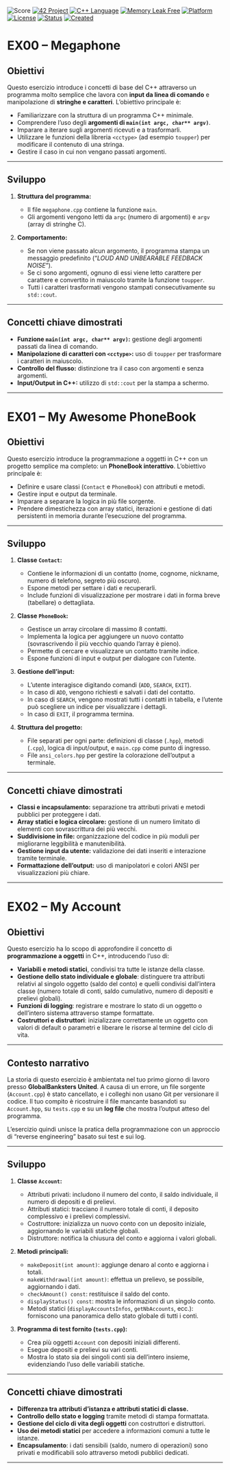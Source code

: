 ![Score](https://img.shields.io/badge/Score-100/100-brightgreen?style=for-the-badge)
[![42 Project](https://img.shields.io/badge/42%20Project-CPP00-blue?style=for-the-badge&logo=42)](https://github.com/vhacman/CPP01)
[![C++ Language](https://img.shields.io/badge/Made%20with-C++-00599C?style=for-the-badge&logo=c++)](https://en.wikipedia.org/wiki/C_(programming_language))
[![Memory Leak Free](https://img.shields.io/badge/Valgrind-Leaks%20Free-success?style=for-the-badge)](https://valgrind.org/)
[![Platform](https://img.shields.io/badge/platform-Linux%20%7C%20Unix-violet?style=for-the-badge)]()
[![License](https://img.shields.io/badge/license-42%20Project-informational?style=for-the-badge)]()
[![Status](https://img.shields.io/badge/42%20status-Completed-brightgreen?style=for-the-badge)]()
[![Created](https://img.shields.io/badge/Created-September_2025-blue?style=for-the-badge)]()

# EX00 – Megaphone

## Obiettivi

Questo esercizio introduce i concetti di base del C++ attraverso un
programma molto semplice che lavora con **input da linea di comando** e
manipolazione di **stringhe e caratteri**.
L’obiettivo principale è:

* Familiarizzare con la struttura di un programma C++ minimale.
* Comprendere l’uso degli **argomenti di `main(int argc, char** argv)`**.
* Imparare a iterare sugli argomenti ricevuti e a trasformarli.
* Utilizzare le funzioni della libreria `<cctype>` (ad esempio
  `toupper`) per modificare il contenuto di una stringa.
* Gestire il caso in cui non vengano passati argomenti.

---

## Sviluppo

1. **Struttura del programma:**

   * Il file `megaphone.cpp` contiene la funzione `main`.
   * Gli argomenti vengono letti da `argc` (numero di argomenti)
     e `argv` (array di stringhe C).

2. **Comportamento:**

   * Se non viene passato alcun argomento, il programma stampa un
     messaggio predefinito (“*LOUD AND UNBEARABLE FEEDBACK NOISE*”).
   * Se ci sono argomenti, ognuno di essi viene letto carattere per
     carattere e convertito in maiuscolo tramite la funzione `toupper`.
   * Tutti i caratteri trasformati vengono stampati consecutivamente
     su `std::cout`.

---

## Concetti chiave dimostrati

* **Funzione `main(int argc, char** argv)`:** gestione degli argomenti
passati da linea di comando.
* **Manipolazione di caratteri con `<cctype>`:** uso di `toupper` per
trasformare i caratteri in maiuscolo.
* **Controllo del flusso:** distinzione tra il caso con argomenti e
senza argomenti.
* **Input/Output in C++:** utilizzo di `std::cout` per la stampa a
schermo.

---

# EX01 – My Awesome PhoneBook

## Obiettivi

Questo esercizio introduce la programmazione a oggetti in C++ con un
progetto semplice ma completo: un **PhoneBook interattivo**.
L’obiettivo principale è:

* Definire e usare classi (`Contact` e `PhoneBook`) con attributi e metodi.
* Gestire input e output da terminale.
* Imparare a separare la logica in più file sorgente.
* Prendere dimestichezza con array statici, iterazioni e gestione di dati
  persistenti in memoria durante l’esecuzione del programma.

---

## Sviluppo

1. **Classe `Contact`:**
   * Contiene le informazioni di un contatto (nome, cognome, nickname,
     numero di telefono, segreto più oscuro).
   * Espone metodi per settare i dati e recuperarli.
   * Include funzioni di visualizzazione per mostrare i dati in forma breve
     (tabellare) o dettagliata.

2. **Classe `PhoneBook`:**
   * Gestisce un array circolare di massimo 8 contatti.
   * Implementa la logica per aggiungere un nuovo contatto (sovrascrivendo
     il più vecchio quando l’array è pieno).
   * Permette di cercare e visualizzare un contatto tramite indice.
   * Espone funzioni di input e output per dialogare con l’utente.

3. **Gestione dell’input:**
   * L’utente interagisce digitando comandi (`ADD`, `SEARCH`, `EXIT`).
   * In caso di `ADD`, vengono richiesti e salvati i dati del contatto.
   * In caso di `SEARCH`, vengono mostrati tutti i contatti in tabella,
     e l’utente può scegliere un indice per visualizzare i dettagli.
   * In caso di `EXIT`, il programma termina.

4. **Struttura del progetto:**
   * File separati per ogni parte: definizioni di classe (`.hpp`), metodi
     (`.cpp`), logica di input/output, e `main.cpp` come punto di ingresso.
   * File `ansi_colors.hpp` per gestire la colorazione dell’output a terminale.

---

## Concetti chiave dimostrati

* **Classi e incapsulamento:** separazione tra attributi privati e metodi
  pubblici per proteggere i dati.
* **Array statici e logica circolare:** gestione di un numero limitato
  di elementi con sovrascrittura dei più vecchi.
* **Suddivisione in file:** organizzazione del codice in più moduli per
  migliorarne leggibilità e manutenibilità.
* **Gestione input da utente:** validazione dei dati inseriti e
  interazione tramite terminale.
* **Formattazione dell’output:** uso di manipolatori e colori ANSI per
  visualizzazioni più chiare.

---

# EX02 – My Account

## Obiettivi

Questo esercizio ha lo scopo di approfondire il concetto di
**programmazione a oggetti** in C++, introducendo l’uso di:

* **Variabili e metodi statici**, condivisi tra tutte le istanze della classe.
* **Gestione dello stato individuale e globale**: distinguere tra attributi
  relativi al singolo oggetto (saldo del conto) e quelli condivisi
  dall’intera classe (numero totale di conti, saldo cumulativo, numero
  di depositi e prelievi globali).
* **Funzioni di logging**: registrare e mostrare lo stato di un oggetto o
  dell’intero sistema attraverso stampe formattate.
* **Costruttori e distruttori**: inizializzare correttamente un oggetto
  con valori di default o parametri e liberare le risorse al termine
  del ciclo di vita.

---

## Contesto narrativo

La storia di questo esercizio è ambientata nel tuo primo giorno di lavoro
presso **GlobalBanksters United**.
A causa di un errore, un file sorgente (`Account.cpp`) è stato cancellato,
e i colleghi non usano Git per versionare il codice.
Il tuo compito è ricostruire il file mancante basandoti su
`Account.hpp`, su `tests.cpp` e su un **log file** che mostra l’output
atteso del programma.

L’esercizio quindi unisce la pratica della programmazione con un
approccio di “reverse engineering” basato sui test e sui log.

---

## Sviluppo

1. **Classe `Account`:**

   * Attributi privati: includono il numero del conto, il saldo
     individuale, il numero di depositi e di prelievi.
   * Attributi statici: tracciano il numero totale di conti, il deposito
     complessivo e i prelievi complessivi.
   * Costruttore: inizializza un nuovo conto con un deposito iniziale,
     aggiornando le variabili statiche globali.
   * Distruttore: notifica la chiusura del conto e aggiorna i valori
     globali.

2. **Metodi principali:**

   * `makeDeposit(int amount)`: aggiunge denaro al conto e aggiorna i totali.
   * `makeWithdrawal(int amount)`: effettua un prelievo, se possibile,
     aggiornando i dati.
   * `checkAmount() const`: restituisce il saldo del conto.
   * `displayStatus() const`: mostra le informazioni di un singolo conto.
   * Metodi statici (`displayAccountsInfos`, `getNbAccounts`, ecc.):
     forniscono una panoramica dello stato globale di tutti i conti.

3. **Programma di test fornito (`tests.cpp`):**

   * Crea più oggetti `Account` con depositi iniziali differenti.
   * Esegue depositi e prelievi su vari conti.
   * Mostra lo stato sia dei singoli conti sia dell’intero insieme,
     evidenziando l’uso delle variabili statiche.

---

## Concetti chiave dimostrati

* **Differenza tra attributi d’istanza e attributi statici di classe.**
* **Controllo dello stato e logging** tramite metodi di stampa formattata.
* **Gestione del ciclo di vita degli oggetti** con costruttori e distruttori.
* **Uso dei metodi statici** per accedere a informazioni comuni a tutte le istanze.
* **Encapsulamento**: i dati sensibili (saldo, numero di operazioni)
  sono privati e modificabili solo attraverso metodi pubblici dedicati.

---
